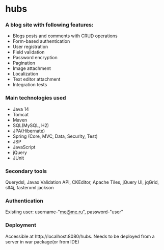 # hubs
### A blog site with following features:
- Blogs posts and comments with CRUD operations
- Form-based authentication
- User registration
- Field validation
- Password encryption
- Pagination
- Image attachment
- Localization 
- Text editor attachment
- Integration tests
### Main technologies used
- Java 14
- Tomcat
- Maven
- SQL(MySQL, H2)
- JPA(Hibernate)
- Spring (Core, MVC, Data, Security, Test)
- JSP
- JavaScript
- jQuery
- JUnit 
### Secondary tools
Querydsl, Javax Validation API, CKEditor, Apache Tiles, jQuery UI, jqGrid, slf4j, fasterxml jackson
### Authentication
Existing user: username-"me@me.ru", password-"user"
### Deployment
Accessible at http://localhost:8080/hubs.
Needs to be deployed from a server in war package(or from IDE)

 
